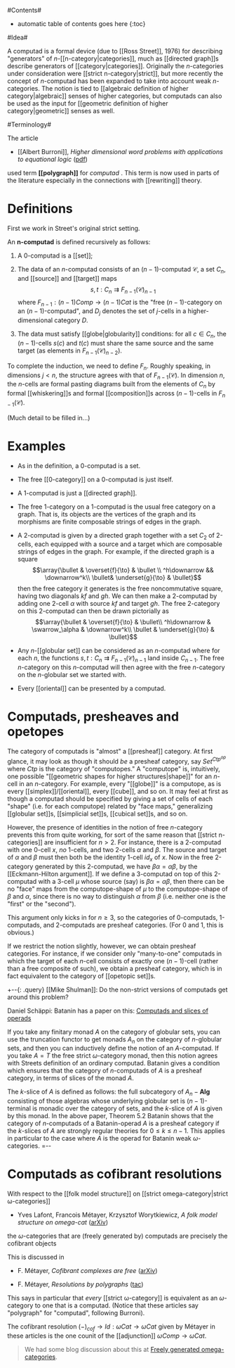 
#Contents#
* automatic table of contents goes here
{:toc}

#Idea#

A computad is a formal device (due to [[Ross Street]], 1976) for describing "generators" of $n$-[[n-category|categories]], much as [[directed graph]]s describe generators of [[category|categories]]. Originally the $n$-categories under consideration were [[strict n-category|strict]], but more recently the concept of $n$-computad has been expanded to take into account weak $n$-categories.  The notion is tied to [[algebraic definition of higher category|algebraic]] senses of higher categories, but computads can also be used as the input for [[geometric definition of higher category|geometric]] senses as well.


#Terminology#

The article

* [[Albert Burroni]], _Higher dimensional word problems with applications to equational logic_ ([pdf](http://people.math.jussieu.fr/~burroni/mapage/highwordpb.pdf))

used term **[[polygraph]]** for _computad_ . This term is now used in parts of the literature especially in the connections with [[rewriting]] theory.  



# Definitions #

First we work in Street's original strict setting. 

An **n-computad** is defined recursively as follows: 

1. A 0-computad is a [[set]]; 

1. The data of an $n$-computad consists of an $(n-1)$-computad $\mathcal{C}$, a set $C_n$, and [[source]] and [[target]] maps 
$$s, t: C_n \rightrightarrows F_{n-1}(\mathcal{C})_{n-1}$$ 
where $F_{n-1}: (n-1)Comp \to (n-1)Cat$ is the "free $(n-1)$-category on an $(n-1)$-computad", and $D_j$ denotes the set of $j$-cells in a higher-dimensional category $D$. 

1. The data must satisfy [[globe|globularity]] conditions: for all $c \in C_n$, the $(n-1)$-cells $s(c)$ and $t(c)$ must share the same source and the same target (as elements in $F_{n-1}(\mathcal{C})_{n-2}$). 

To complete the induction, we need to define $F_n$. Roughly speaking, in dimensions $j \lt n$, the structure agrees with that of $F_{n-1}(\mathcal{C})$. In dimension $n$, the $n$-cells are formal pasting diagrams built from the elements of $C_n$ by formal [[whiskering]]s and formal [[composition]]s across $(n-1)$-cells in $F_{n-1}(\mathcal{C})$. 

(Much detail to be filled in...) 



# Examples #

* As in the definition, a 0-computad is a set.

* The free [[0-category]] on a 0-computad is just itself.

* A 1-computad is just a [[directed graph]].

* The free 1-category on a 1-computad is the usual free category on a graph.  That is, its objects are the vertices of the graph and its morphisms are finite composable strings of edges in the graph.

* A 2-computad is given by a directed graph together with a set $C_2$ of 2-cells, each equipped with a source and a target which are composable strings of edges in the graph.  For example, if the directed graph is a square
  $$\array{\bullet & \overset{f}{\to} & \bullet \\
  ^h\downarrow && \downarrow^k\\
  \bullet& \underset{g}{\to} & \bullet}$$
  then the free category it generates is the free noncommutative square, having two diagonals $k f$ and $g h$.  We can then make a 2-computad by adding one 2-cell $\alpha$ with source $k f$ and target $g h$.  The free 2-category on this 2-computad can then be drawn pictorially as
  $$\array{\bullet & \overset{f}{\to} & \bullet\\
  ^h\downarrow & \swarrow_\alpha & \downarrow^k\\
  \bullet & \underset{g}{\to} & \bullet}$$

* Any $n$-[[globular set]] can be considered as an $n$-computad where for each $n$, the functions $s, t: C_n \rightrightarrows F_{n-1}(\mathcal{C})_{n-1}$ land inside $C_{n-1}$.  The free $n$-category on this $n$-computad will then agree with the free $n$-category on the $n$-globular set we started with.

* Every [[oriental]] can be presented by a computad.


# Computads, presheaves and opetopes #

The category of computads is "almost" a [[presheaf]] category.  At first glance, it may look as though it should *be* a presheaf category, say $Set^{Ctp^{op}}$ where $Ctp$ is the category of "computopes."  A "computope" is, intuitively, one possible "[[geometric shapes for higher structures|shape]]" for an $n$-cell in an $n$-category.  For example, every "[[globe]]" is a computope, as is every [[simplex]]/[[oriental]], every [[cube]], and so on.  It may feel at first as though a computad should be specified by giving a set of cells of each "shape" (i.e. for each computope) related by "face maps," generalizing [[globular set]]s, [[simplicial set]]s, [[cubical set]]s, and so on.

However, the presence of identities in the notion of free $n$-category prevents this from quite working, for sort of the same reason that [[strict n-categories]] are insufficient for $n\gt 2$.  For instance, there is a 2-computad with one 0-cell $x$, *no* 1-cells, and two 2-cells $\alpha$ and $\beta$.  The source and target of $\alpha$ and $\beta$ must then both be the identity 1-cell $id_x$ of $x$.  Now in the free 2-category generated by this 2-computad, we have $\beta\alpha = \alpha\beta$, by the [[Eckmann-Hilton argument]].  If we define a 3-computad on top of this 2-computad with a 3-cell $\mu$ whose source (say) is $\beta\alpha = \alpha\beta$, then there can be no "face" maps from the computope-shape of $\mu$ to the computope-shape of $\beta$ and $\alpha$, since there is no way to distinguish $\alpha$ from $\beta$ (i.e. neither one is the "first" or the "second").

This argument only kicks in for $n\ge 3$, so the categories of 0-computads, 1-computads, and 2-computads are presheaf categories.  (For 0 and 1, this is obvious.)

If we restrict the notion slightly, however, we can obtain presheaf categories.  For instance, if we consider only "many-to-one" computads in which the target of each $n$-cell consists of exactly one $(n-1)$-cell (rather than a free composite of such), we obtain a presheaf category, which is in fact equivalent to the category of [[opetopic set]]s.

+--{: .query}
[[Mike Shulman]]: Do the non-strict versions of computads get around this problem?

Daniel Schäppi: Batanin has a paper on this:
[Computads and slices of operads](http://arxiv.org/abs/math.CA/0209035)

If you take any finitary monad $A$ on the category of globular sets, you can use the truncation functor to get monads $A_n$ on the category of $n$-globular sets, and then you can inductively define the notion of an $A$-computad. If you take $A=T$ the free strict $\omega$-category monad, then this notion agrees with Streets definition of an ordinary computad. Batanin gives a condition which ensures that the category of $n$-computads of $A$ is a presheaf category, in terms of slices of the monad $A$.

The $k$-slice of $A$ is defined as follows: the full subcategory of $A_n-\mathbf{Alg}$ consisting of those algebras whose underlying globular set is $(n-1)$-terminal is monadic over the category of sets, and the $k$-slice of $A$ is given by this monad. In the above paper, Theorem 5.2 Batanin shows that the category of $n$-computads of a Batanin-operad $A$ is a presheaf category if the $k$-slices of $A$ are strongly regular theories for $0\leq k \leq n-1$. This applies in particular to the case where $A$ is the operad for Batanin weak $\omega$-categories.
=--

# Computads as cofibrant resolutions #

With respect to the [[folk model structure]] on [[strict omega-category|strict ω-categories]]

* Yves Lafont, Francois M&eacute;tayer, Krzysztof Worytkiewicz, _A folk model structure on omega-cat_ ([arXiv](http://arxiv.org/abs/0712.0617))

the $\omega$-categories that are (freely generated by) computads are precisely the cofibrant objects

This is discussed in 

* F. M&eacute;tayer, _Cofibrant complexes are free_ ([arXiv](http://arxiv.org/abs/math.CT/0701746))

* F. M&eacute;tayer, _Resolutions by polygraphs_ ([tac](http://www.tac.mta.ca/tac/volumes/11/7/11-07.pdf))

This says in particular that _every_ [[strict ω-category]] is equivalent as an $\omega$-category to one that is a computad. (Notice that these articles say "polygraph" for "computad", following Burroni).

The cofibrant resolution $(-)_{cof} \to Id : \omega Cat \to \omega Cat$ given by M&eacute;tayer in these articles is the one counit of the [[adjunction]] $\omega Comp  \to \omega Cat$. 


> We had some blog discussion about this at [Freely generated omega-categories](http://golem.ph.utexas.edu/category/2008/10/freely_generated_categories.html).
